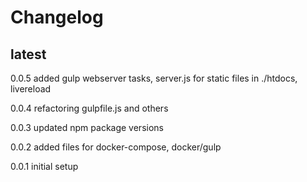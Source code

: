# Changelog

## latest

0.0.5
added gulp webserver tasks, server.js for static files in ./htdocs, livereload

0.0.4
refactoring gulpfile.js and others

0.0.3
updated npm package versions

0.0.2
added files for docker-compose, docker/gulp

0.0.1
initial setup
